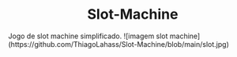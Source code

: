 <h1 align="center"> Slot-Machine </h1>
Jogo de slot machine simplificado.
![imagem slot machine](https://github.com/ThiagoLahass/Slot-Machine/blob/main/slot.jpg)
